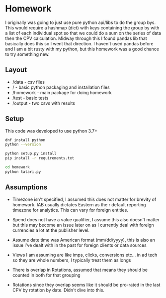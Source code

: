 # Homework

I originally was going to just use pure python api/libs to do the group bys.
This would require a hashmap (dict) with keys containing the group by with a list
of each individual spot so that we could do a sum on the series of data then
the CPV calculation. Midway through this I found pandas lib that basically does this
so I went that direction. I haven't used pandas before and I am a bit rusty with my python, but this
homework was a good chance to try something new.


## Layout
* /data - csv files
* / - basic python packaging and installation files
* /homework - main package for doing homework
* /test - basic tests
* /output - two csvs with results



## Setup

This code was developed to use python 3.7+

```bash
dnf install python
python --version

```

```bash
python setup.py install
pip install -r requirements.txt

```

```bash
cd homework
python tatari.py

```


## Assumptions

* Timezone isn't specified, I assumed this does not matter for brevity of homework. IAB usually dictates Eastern as the r
default reporting timezone for analytics. This can vary for foreign entities.

* Spend does not have a value qualifier, I assume this also doesn't matter but this may become an issue later on as I 
currently deal with foreign currencies a lot at the publisher level.

* Assume date time was American format (mm/dd/yyyy), this is also an issue I've dealt with in the past
for foreign clients or data sources

* Views I am assuming are like imps, clicks, conversions etc... in ad tech so they are whole numbers, I typically treat them as longs

* There is overlap in Rotations, assumed that means they should be counted in both for that grouping

* Rotations since they overlap seems like it should be pro-rated in the last CPV by rotation by date. Didn't dive into this.


